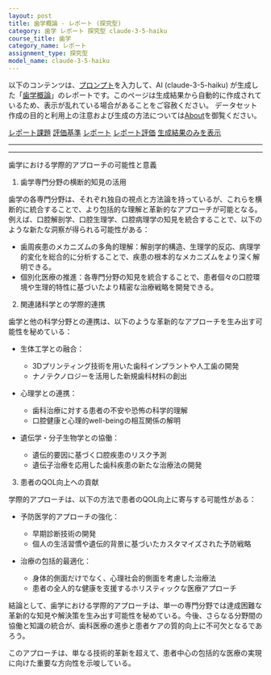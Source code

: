 ```yaml
---
layout: post
title: 歯学概論 - レポート (探究型)
category: 歯学 レポート 探究型 claude-3-5-haiku
course_title: 歯学
category_name: レポート
assignment_type: 探究型
model_name: claude-3-5-haiku
---
```


以下のコンテンツは、[プロンプト](http://127.0.0.1:8000/generated/歯学/claude-3-5-haiku/prompt_レポート-探究型.md)を入力して、AI (claude-3-5-haiku) が生成した「[歯学概論](/contents/歯学/)」のレポートです。このページは生成結果から自動的に作成されているため、表示が乱れている場合があることをご容赦ください。
データセット作成の目的と利用上の注意および生成の方法については[About](/About)を御覧ください。

[レポート課題](../レポート課題-探究型)
[評価基準](../評価基準-探究型)
[レポート](../レポート-探究型)
[レポート評価](../レポート評価-探究型)
[生成結果のみを表示](http://127.0.0.1:8000/generated/歯学/claude-3-5-haiku/レポート-探究型.md)
  

***
***
  
歯学における学際的アプローチの可能性と意義

1. 歯学専門分野の横断的知見の活用

歯学の各専門分野は、それぞれ独自の視点と方法論を持っているが、これらを横断的に統合することで、より包括的な理解と革新的なアプローチが可能となる。例えば、口腔解剖学、口腔生理学、口腔病理学の知見を統合することで、以下のような新たな洞察が得られる可能性がある：

- 歯周疾患のメカニズムの多角的理解：解剖学的構造、生理学的反応、病理学的変化を総合的に分析することで、疾患の根本的なメカニズムをより深く解明できる。
- 個別化医療の推進：各専門分野の知見を統合することで、患者個々の口腔環境や生理的特性に基づいたより精密な治療戦略を開発できる。

2. 関連諸科学との学際的連携

歯学と他の科学分野との連携は、以下のような革新的なアプローチを生み出す可能性を秘めている：

- 生体工学との融合：
  * 3Dプリンティング技術を用いた歯科インプラントや人工歯の開発
  * ナノテクノロジーを活用した新規歯科材料の創出

- 心理学との連携：
  * 歯科治療に対する患者の不安や恐怖の科学的理解
  * 口腔健康と心理的well-beingの相互関係の解明

- 遺伝学・分子生物学との協働：
  * 遺伝的要因に基づく口腔疾患のリスク予測
  * 遺伝子治療を応用した歯科疾患の新たな治療法の開発

3. 患者のQOL向上への貢献

学際的アプローチは、以下の方法で患者のQOL向上に寄与する可能性がある：

- 予防医学的アプローチの強化：
  * 早期診断技術の開発
  * 個人の生活習慣や遺伝的背景に基づいたカスタマイズされた予防戦略

- 治療の包括的最適化：
  * 身体的側面だけでなく、心理社会的側面を考慮した治療法
  * 患者の全人的な健康を支援するホリスティックな医療アプローチ

結論として、歯学における学際的アプローチは、単一の専門分野では達成困難な革新的な知見や解決策を生み出す可能性を秘めている。今後、さらなる分野間の協働と知識の統合が、歯科医療の進歩と患者ケアの質的向上に不可欠となるであろう。

このアプローチは、単なる技術的革新を超えて、患者中心の包括的な医療の実現に向けた重要な方向性を示唆している。
